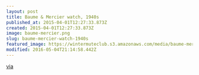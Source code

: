 ```yaml
---
layout: post
title: Baume & Mercier watch, 1940s
published_at: 2015-04-01T12:27:33.873Z
created: 2015-04-01T12:27:33.873Z
image: baume-mercier.png
slug: baume-mercier-watch-1940s
featured_image: https://wintermuteclub.s3.amazonaws.com/media/baume-mercier.png
modified: 2016-05-04T21:14:58.442Z
---
```

[via](http://www.bruun-rasmussen.dk/search.do?pg=1&q=baume&iid=300738757&mode=detail)
